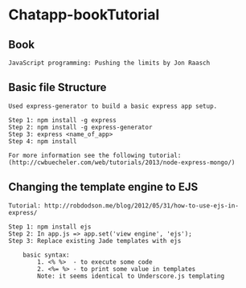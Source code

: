 Chatapp-bookTutorial
====================

Book
----

    JavaScript programming: Pushing the limits by Jon Raasch


Basic file Structure
--------------------

    Used express-generator to build a basic express app setup.

    Step 1: npm install -g express
    Step 2: npm install -g express-generator
    Step 3: express <name_of_app>
    Step 4: npm install

    For more information see the following tutorial:
    (http://cwbuecheler.com/web/tutorials/2013/node-express-mongo/)


Changing the template engine to EJS
-----------------------------------

    Tutorial: http://robdodson.me/blog/2012/05/31/how-to-use-ejs-in-express/

    Step 1: npm install ejs
    Step 2: In app.js => app.set('view engine', 'ejs');
    Step 3: Replace existing Jade templates with ejs

        basic syntax:
            1. <% %>  - to execute some code
            2. <%= %> - to print some value in templates
            Note: it seems identical to Underscore.js templating



